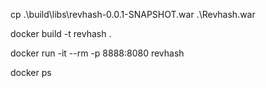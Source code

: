 cp .\build\libs\revhash-0.0.1-SNAPSHOT.war .\Revhash.war

docker build -t revhash .

docker run -it --rm -p 8888:8080 revhash

docker ps